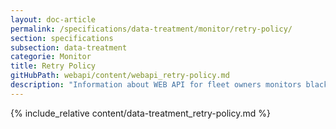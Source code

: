 ```yaml
---
layout: doc-article
permalink: /specifications/data-treatment/monitor/retry-policy/
section: specifications
subsection: data-treatment
categorie: Monitor
title: Retry Policy
gitHubPath: webapi/content/webapi_retry-policy.md
description: "Information about WEB API for fleet owners monitors blacklisting policy."
---
```


{% include_relative content/data-treatment_retry-policy.md %}